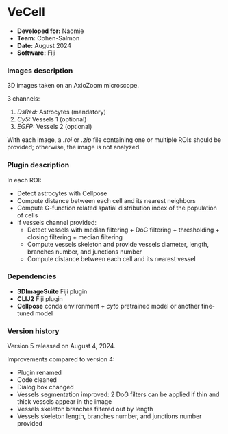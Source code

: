 # VeCell

* **Developed for:** Naomie
* **Team:** Cohen-Salmon
* **Date:** August 2024
* **Software:** Fiji


### Images description

3D images taken on an AxioZoom microscope.

3 channels:
  1. *DsRed:* Astrocytes (mandatory)
  2. *Cy5:* Vessels 1 (optional)
  3. *EGFP:* Vessels 2 (optional)
  
With each image, a *.roi* or *.zip* file containing one or multiple ROIs should be provided; otherwise, the image is not analyzed.

### Plugin description

In each ROI:
* Detect astrocytes with Cellpose
* Compute distance between each cell and its nearest neighbors
* Compute G-function related spatial distribution index of the population of cells
* If vessels channel provided:
  * Detect vessels with median filtering + DoG filtering + thresholding + closing filtering + median filtering
  * Compute vessels skeleton and provide vessels diameter, length, branches number, and junctions number
  * Compute distance between each cell and its nearest vessel


### Dependencies

* **3DImageSuite** Fiji plugin
* **CLIJ2** Fiji plugin
* **Cellpose** conda environment + *cyto* pretrained model or another fine-tuned model

### Version history

Version 5 released on August 4, 2024.

Improvements compared to version 4:
* Plugin renamed
* Code cleaned
* Dialog box changed
* Vessels segmentation improved: 2 DoG filters can be applied if thin and thick vessels appear in the image
* Vessels skeleton branches filtered out by length
* Vessels skeleton length, branches number, and junctions number provided
